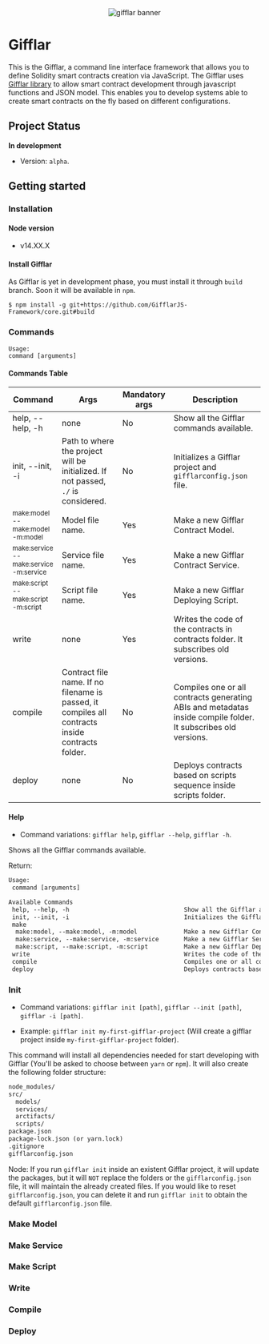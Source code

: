 <div align="center">
    <img src="https://i.imgur.com/mwbuYqE.png" alt="gifflar banner"/>
</div>

# Gifflar

This is the Gifflar, a command line interface framework that allows you to define Solidity smart contracts creation via JavaScript. The Gifflar uses [Gifflar library](https://github.com/GifflarJS-Framework/gifflar-library) to allow smart contract development through javascript functions and JSON model. This enables you to develop systems able to create smart contracts on the fly based on different configurations.

## Project Status

**In development**

- Version: `alpha`.

## Getting started

### Installation

#### Node version

- v14.XX.X

#### Install Gifflar

As Gifflar is yet in development phase, you must install it through `build` branch. Soon it will be available in `npm`.

```
$ npm install -g git+https://github.com/GifflarJS-Framework/core.git#build
```

### Commands

```
Usage:
command [arguments]
```

#### Commands Table

| Command                                                                                | Args                                                                                             | Mandatory args | Description                                                                                                    |
| -------------------------------------------------------------------------------------- | ------------------------------------------------------------------------------------------------ | -------------- | -------------------------------------------------------------------------------------------------------------- |
| help, --help, -h                                                                       | none                                                                                             | No             | Show all the Gifflar commands available.                                                                       |
| init, --init, -i                                                                       | Path to where the project will be initialized. If not passed, `./` is considered.                | No             | Initializes a Gifflar project and `gifflarconfig.json` file.                                                   |
| <label style="font-size: 13px;">make:model<br/>--make:model<br/>-m:model</label>       | Model file name.                                                                                 | Yes            | Make a new Gifflar Contract Model.                                                                             |
| <label style="font-size: 13px;">make:service<br/>--make:service<br/>-m:service</label> | Service file name.                                                                               | Yes            | Make a new Gifflar Contract Service.                                                                           |
| <label style="font-size: 13px;">make:script<br/>--make:script<br/>-m:script</label>    | Script file name.                                                                                | Yes            | Make a new Gifflar Deploying Script.                                                                           |
| write                                                                                  | none                                                                                             | Yes            | Writes the code of the contracts in contracts folder. It subscribes old versions.                              |
| compile                                                                                | Contract file name. If no filename is passed, it compiles all contracts inside contracts folder. | No             | Compiles one or all contracts generating ABIs and metadatas inside compile folder. It subscribes old versions. |
| deploy                                                                                 | none                                                                                             | No             | Deploys contracts based on scripts sequence inside scripts folder.                                             |

#### Help

- Command variations: `gifflar help`, `gifflar --help`, `gifflar -h`.

Shows all the Gifflar commands available.

Return:

```txt
Usage:
 command [arguments]

Available Commands
 help, --help, -h                                Show all the Gifflar available commands.
 init, --init, -i                                Initializes the Gifflar configuration file.
 make
  make:model, --make:model, -m:model             Make a new Gifflar Contract Model. Required a file name as argument.
  make:service, --make:service, -m:service       Make a new Gifflar Service. Required a file name as argument.
  make:script, --make:script, -m:script          Make a new Gifflar Deploying Script. Required a file name as argument.
 write                                           Writes the code of the contracts in contracts folder. It subscribes old versions.
 compile                                         Compiles one or all contracts generating ABIs and metadatas. Writes the codes if no .sol were found. It subscribes old versions.
 deploy                                          Deploys contracts based on scripts inside scripts folder.
```

### Init

- Command variations: `gifflar init [path]`, `gifflar --init [path]`, `gifflar -i [path]`.

- Example: `gifflar init my-first-gifflar-project` (Will create a gifflar project inside `my-first-gifflar-project` folder).

This command will install all dependencies needed for start developing with Gifflar (You'll be asked to choose between `yarn` or `npm`). It will also create the following folder structure:

```txt
node_modules/
src/
  models/
  services/
  arctifacts/
  scripts/
package.json
package-lock.json (or yarn.lock)
.gitignore
gifflarconfig.json
```

Node: If you run `gifflar init` inside an existent Gifflar project, it will update the packages, but it will `NOT` replace the folders or the `gifflarconfig.json` file, it will maintain the already created files. If you would like to reset `gifflarconfig.json`, you can delete it and run `gifflar init` to obtain the default `gifflarconfig.json` file.

### Make Model

### Make Service

### Make Script

### Write

### Compile

### Deploy
